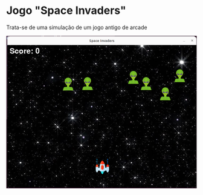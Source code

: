 # Jogo "Space Invaders"
Trata-se de uma simulação de um jogo antigo de arcade

![alt text](https://github.com/goncalosantos3/Game-Dev/blob/main/PygameCourse/img/game.png?raw=true)
